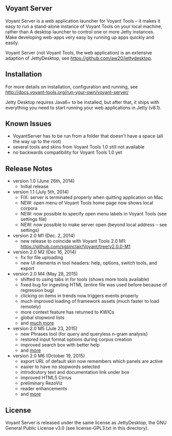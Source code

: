 ## Voyant Server ##
Voyant Server is a web application launcher for Voyant Tools – it makes it easy to run a stand-alone instance of Voyant Tools on your local machine, rather than A desktop launcher to control one or more Jetty instances.   Make developing web-apps very easy by running up apps quickly and easily.

Voyant Server (not Voyant Tools, the web application) is an extensive adaption of JettyDesktop, see https://github.com/aw20/jettydesktop.

## Installation ##
For more details on installation, configuration and running, see http://docs.voyant-tools.org/run-your-own/voyant-server/

Jetty Desktop requires Java6+ to be installed, but after that, it ships with everything you need to start running your web applications in Jetty (v8.1).

## Known Issues ##
* VoyantServer has to be run from a folder that doesn't have a space (all the way up to the root)
* several tools and skins from Voyant Tools 1.0 still not available
* no backwards compatibility for Voyant Tools 1.0 yet

## Release Notes ##
* version 1.0 (June 26th, 2014)
	* Initial release
* version 1.1 (July 5th, 2014)
	* FIX: server is terminated properly when quitting application on Mac
	* NEW: open menu of Voyant Tools home page now shows local corpora
	* NEW: now possible to specify open menu labels in Voyant Tools (see settings file)
	* NEW: now possible to make server open (beyond local address – see settings)
* version 2.0 M1 (Dec. 2, 2014)
	* new release to coincide with Voyant Tools 2.0 M1: https://github.com/sgsinclair/Voyant/tree/v2.0.0-M1
* version 2.0 M2 (Dec 16, 2014)
	* fix for file uploading
	* new UI elements in tool headers: help, options, switch tools, and export
* version 2.0 M4 (May 28, 2015)
	* shifted to using tabs in for tools (shows more tools available)
	* fixed bug for ingesting HTML (entire file was used before because of regression bug)
	* clicking on items in trends now triggers events properly
	* much improved loading of framework assets (much faster to load remotely)
	* more context feature has returned to KWICs
	* global stopword lists
	* and [much more](https://github.com/sgsinclair/Voyant/issues?q=milestone%3A%222.0+M4%22)
* version 2.0 M5 (Jule 23, 2015)
	* new Phrases tool (for query and queryless n-gram analysis)
	* restored input format options during corpus creation
	* improved search box with better help
	* and [more](https://github.com/sgsinclair/Voyant/issues?q=milestone%3A%222.0+M5%22)
* version 2.0 M6 (October 19, 2015)
	* export URL of default skin now remembers which panels are active
	* easier to have no stopwords selected
	* introdcutory text and documentation link under box
	* improved HTML5 Cirrus
	* preliminary RezoViz
	* reader enhancements
	* and [more](https://github.com/sgsinclair/Voyant/issues?q=milestone%3A%222.0+M6%22)

## License ##
Voyant Server is released under the same license as JettyDesktop, the GNU General Public License v3.0 (see license-GPL3.txt in this directory).
